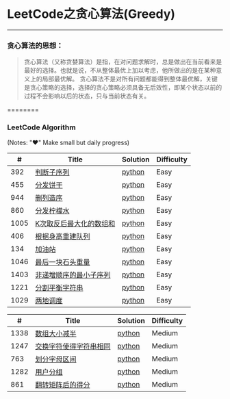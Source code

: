 # LeetCode之贪心算法(Greedy)

---

### 贪心算法的思想：
>贪心算法（又称贪婪算法）是指，在对问题求解时，总是做出在当前看来是最好的选择。也就是说，不从整体最优上加以考虑，他所做出的是在某种意义上的局部最优解。
>贪心算法不是对所有问题都能得到整体最优解，关键是贪心策略的选择，选择的贪心策略必须具备无后效性，即某个状态以前的过程不会影响以后的状态，只与当前状态有关。

========

### LeetCode Algorithm

(Notes: "&hearts;" Make small but daily progress)


| # | Title | Solution | Difficulty |
|---| ----- | -------- | ---------- |
|392|[判断子序列](https://leetcode-cn.com/problems/is-subsequence/) | [python](../../daily/392_2020-03-17.md)|Easy|
|455|[分发饼干](https://leetcode-cn.com/problems/assign-cookies/) | [python](../../daily/455_2020-03-16.md)|Easy|
|944|[删列造序](https://leetcode-cn.com/problems/delete-columns-to-make-sorted/) | [python](../../daily/944_2020-03-16.md)|Easy|
|860|[分发柠檬水](https://leetcode-cn.com/problems/lemonade-change/) | [python](../../daily/860_2020-03-18.md)|Easy|
|1005|[K次取反后最大化的数组和](https://leetcode-cn.com/problems/maximize-sum-of-array-after-k-negations/) | [python](../../daily/1005_2020-03-18.md)|Easy|
|406|[根据身高重建队列](https://leetcode-cn.com/problems/queue-reconstruction-by-height/) | [python](../../daily/406_2020-03-19.md)|Easy|
|134|[加油站](https://leetcode-cn.com/problems/gas-station/) | [python](../../daily/134_2020-03-20.md)|Easy|
|1046|[最后一块石头重量](https://leetcode-cn.com/problems/last-stone-weight/) | [python](./daily/1046_2020-06-02.md)|Easy|
|1403|[非递增顺序的最小子序列](https://leetcode-cn.com/problems/minimum-subsequence-in-non-increasing-order/)| [python](./daily/1221_2020-06-02.md)|Easy|
|1221|[分割平衡字符串](https://leetcode-cn.com/problems/split-a-string-in-balanced-strings/)| [python](./daily/1403_2020-06-02.md)|Easy|
|1029|[两地调度](https://leetcode-cn.com/problems/two-city-scheduling/)| [python](./daily/1029_2020-06-02.md)|Easy|

| # | Title | Solution | Difficulty |
|---| ----- | -------- | ---------- |
|1338|[数组大小减半](https://leetcode-cn.com/problems/reduce-array-size-to-the-half/)| [python](./daily/1338_2020-06-03.md)|Medium|
|1247|[交换字符使得字符串相同](https://leetcode-cn.com/problems/minimum-swaps-to-make-strings-equal/)| [python](./daily/1247_2020-06-03.md)|Medium|
|763|[划分字母区间](https://leetcode-cn.com/problems/partition-labels/)| [python](./daily/763_2020-06-04.md)|Medium|
|1282|[用户分组](https://leetcode-cn.com/problems/group-the-people-given-the-group-size-they-belong-to/)| [python](./daily/1282_2020-06-04.md)|Medium|
|861|[翻转矩阵后的得分](https://leetcode-cn.com/problems/score-after-flipping-matrix/)| [python](./daily/861_2020-06-04.md)|Medium|
 